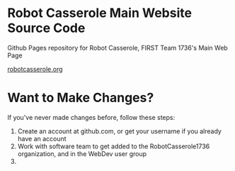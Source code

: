 # Robot Casserole Main Website Source Code
Github Pages repository for Robot Casserole, FIRST Team 1736's Main Web Page

[robotcasserole.org](https://robotcasserole.org)

# Want to Make Changes?

If you've never made changes before, follow these steps:

1) Create an account at github.com, or get your username if you already have an account
2) Work with software team to get added to the RobotCasserole1736 organization, and in the WebDev user group
3) 

